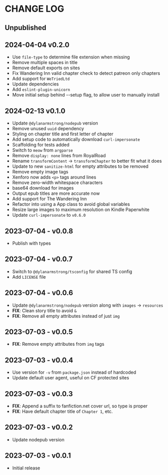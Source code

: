 # CHANGE LOG

## Unpublished

## 2024-04-04 v0.2.0

- Use `file-type` to determine file extension when missing
- Remove multiple spaces in title
- Remove default exports on sites
- Fix Wandering Inn valid chapter check to detect patreon only chapters
- Add support for `WeTriedLtd`
- Update dependencies
- Add `eslint-plugin-unicorn`
- Move initial setup behind --setup flag, to allow user to manually install

## 2024-02-13 v0.1.0

- Update `@dylanarmstrong/nodepub` version
- Remove unused `uuid` dependency
- Styling on chapter title and first letter of chapter
- Add setup code to automatically download `curl-impersonate`
- Scaffolding for tests added
- Switch to `meow` from `argparse`
- Remove `display: none` lines from RoyalRoad
- Rename `transformContent` -> `transformChapter` to better fit what it does
- Update to new `sanitize-html` for empty attributes to be removed
- Remove empty image tags
- Xenforo now adds `<p>` tags around lines
- Remove zero-width whitespace characters
- base64 download for images
- Output epub titles are more accurate now
- Add support for The Wandering Inn
- Refactor into using a App class to avoid global variables
- Resize large images to maximum resolution on Kindle Paperwhite
- Update `curl-impersonate` to `v0.6.0`

## 2023-07-04 - v0.0.8

- Publish with types

## 2023-07-04 - v0.0.7

- Switch to `@dylanarmstrong/tsconfig` for shared TS config
- Add `LICENSE` file

## 2023-07-04 - v0.0.6

- Update `@dylanarmstrong/nodepub` version along with `images` -> `resources`
- **FIX**: Clean story title to avoid `&`
- **FIX**: Remove all empty attributes instead of just `img`

## 2023-07-03 - v0.0.5

- **FIX**: Remove empty attributes from `img` tags

## 2023-07-03 - v0.0.4

- Use version for `-v` from `package.json` instead of hardcoded
- Update default user agent, useful on CF protected sites

## 2023-07-03 - v0.0.3

- **FIX**: Append a suffix to fanfiction.net cover url, so type is proper
- **FIX**: Have default chapter title of `Chapter 1`, etc.

## 2023-07-03 - v0.0.2

- Update nodepub version

## 2023-07-03 - v0.0.1

- Initial release
